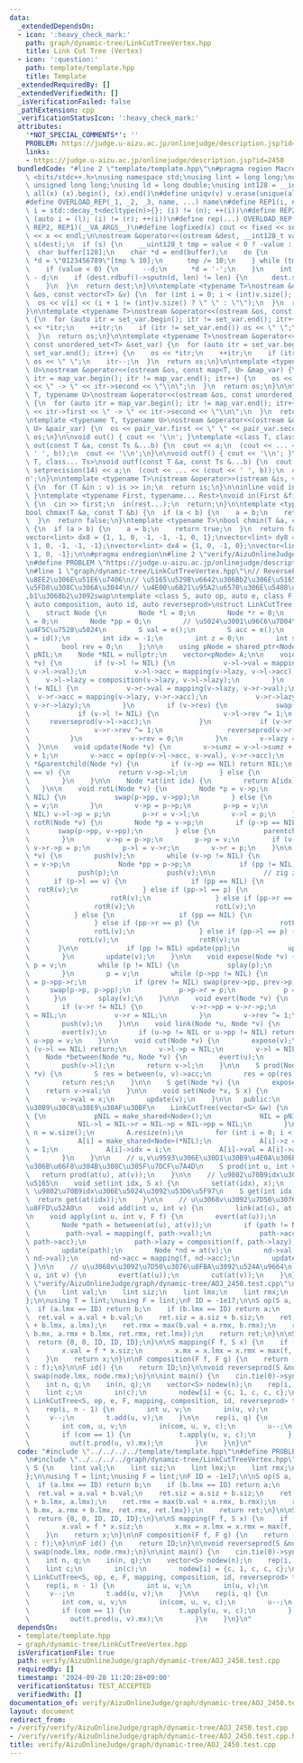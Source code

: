 ```yaml
---
data:
  _extendedDependsOn:
  - icon: ':heavy_check_mark:'
    path: graph/dynamic-tree/LinkCutTreeVertex.hpp
    title: Link Cut Tree (Vertex)
  - icon: ':question:'
    path: template/template.hpp
    title: Template
  _extendedRequiredBy: []
  _extendedVerifiedWith: []
  _isVerificationFailed: false
  _pathExtension: cpp
  _verificationStatusIcon: ':heavy_check_mark:'
  attributes:
    '*NOT_SPECIAL_COMMENTS*': ''
    PROBLEM: https://judge.u-aizu.ac.jp/onlinejudge/description.jsp?id=2450
    links:
    - https://judge.u-aizu.ac.jp/onlinejudge/description.jsp?id=2450
  bundledCode: "#line 2 \"template/template.hpp\"\n#pragma region Macros\n#include\
    \ <bits/stdc++.h>\nusing namespace std;\nusing lint = long long;\nusing ull =\
    \ unsigned long long;\nusing ld = long double;\nusing int128 = __int128_t;\n#define\
    \ all(x) (x).begin(), (x).end()\n#define uniqv(v) v.erase(unique(all(v)), v.end())\n\
    #define OVERLOAD_REP(_1, _2, _3, name, ...) name\n#define REP1(i, n) for (auto\
    \ i = std::decay_t<decltype(n)>{}; (i) != (n); ++(i))\n#define REP2(i, l, r) for\
    \ (auto i = (l); (i) != (r); ++(i))\n#define rep(...) OVERLOAD_REP(__VA_ARGS__,\
    \ REP2, REP1)(__VA_ARGS__)\n#define logfixed(x) cout << fixed << setprecision(10)\
    \ << x << endl;\n\nostream &operator<<(ostream &dest, __int128_t value) {\n  ostream::sentry\
    \ s(dest);\n  if (s) {\n    __uint128_t tmp = value < 0 ? -value : value;\n  \
    \  char buffer[128];\n    char *d = end(buffer);\n    do {\n      --d;\n     \
    \ *d = \"0123456789\"[tmp % 10];\n      tmp /= 10;\n    } while (tmp != 0);\n\
    \    if (value < 0) {\n      --d;\n      *d = '-';\n    }\n    int len = end(buffer)\
    \ - d;\n    if (dest.rdbuf()->sputn(d, len) != len) {\n      dest.setstate(ios_base::badbit);\n\
    \    }\n  }\n  return dest;\n}\n\ntemplate <typename T>\nostream &operator<<(ostream\
    \ &os, const vector<T> &v) {\n  for (int i = 0; i < (int)v.size(); i++) {\n  \
    \  os << v[i] << (i + 1 != (int)v.size() ? \" \" : \"\");\n  }\n  return os;\n\
    }\n\ntemplate <typename T>\nostream &operator<<(ostream &os, const set<T> &set_var)\
    \ {\n  for (auto itr = set_var.begin(); itr != set_var.end(); itr++) {\n    os\
    \ << *itr;\n    ++itr;\n    if (itr != set_var.end()) os << \" \";\n    itr--;\n\
    \  }\n  return os;\n}\n\ntemplate <typename T>\nostream &operator<<(ostream &os,\
    \ const unordered_set<T> &set_var) {\n  for (auto itr = set_var.begin(); itr !=\
    \ set_var.end(); itr++) {\n    os << *itr;\n    ++itr;\n    if (itr != set_var.end())\
    \ os << \" \";\n    itr--;\n  }\n  return os;\n}\n\ntemplate <typename T, typename\
    \ U>\nostream &operator<<(ostream &os, const map<T, U> &map_var) {\n  for (auto\
    \ itr = map_var.begin(); itr != map_var.end(); itr++) {\n    os << itr->first\
    \ << \" -> \" << itr->second << \"\\n\";\n  }\n  return os;\n}\n\ntemplate <typename\
    \ T, typename U>\nostream &operator<<(ostream &os, const unordered_map<T, U> &map_var)\
    \ {\n  for (auto itr = map_var.begin(); itr != map_var.end(); itr++) {\n    os\
    \ << itr->first << \" -> \" << itr->second << \"\\n\";\n  }\n  return os;\n}\n\
    \ntemplate <typename T, typename U>\nostream &operator<<(ostream &os, const pair<T,\
    \ U> &pair_var) {\n  os << pair_var.first << \" \" << pair_var.second;\n  return\
    \ os;\n}\n\nvoid out() { cout << '\\n'; }\ntemplate <class T, class... Ts>\nvoid\
    \ out(const T &a, const Ts &...b) {\n  cout << a;\n  (cout << ... << (cout <<\
    \ ' ', b));\n  cout << '\\n';\n}\n\nvoid outf() { cout << '\\n'; }\ntemplate <class\
    \ T, class... Ts>\nvoid outf(const T &a, const Ts &...b) {\n  cout << fixed <<\
    \ setprecision(14) << a;\n  (cout << ... << (cout << ' ', b));\n  cout << '\\\
    n';\n}\n\ntemplate <typename T>\nistream &operator>>(istream &is, vector<T> &v)\
    \ {\n  for (T &in : v) is >> in;\n  return is;\n}\n\ninline void in(void) { return;\
    \ }\ntemplate <typename First, typename... Rest>\nvoid in(First &first, Rest &...rest)\
    \ {\n  cin >> first;\n  in(rest...);\n  return;\n}\n\ntemplate <typename T>\n\
    bool chmax(T &a, const T &b) {\n  if (a < b) {\n    a = b;\n    return true;\n\
    \  }\n  return false;\n}\ntemplate <typename T>\nbool chmin(T &a, const T &b)\
    \ {\n  if (a > b) {\n    a = b;\n    return true;\n  }\n  return false;\n}\n\n\
    vector<lint> dx8 = {1, 1, 0, -1, -1, -1, 0, 1};\nvector<lint> dy8 = {0, 1, 1,\
    \ 1, 0, -1, -1, -1};\nvector<lint> dx4 = {1, 0, -1, 0};\nvector<lint> dy4 = {0,\
    \ 1, 0, -1};\n\n#pragma endregion\n#line 2 \"verify/AizuOnlineJudge/graph/dynamic-tree/AOJ_2450.test.cpp\"\
    \n#define PROBLEM \"https://judge.u-aizu.ac.jp/onlinejudge/description.jsp?id=2450\"\
    \n#line 1 \"graph/dynamic-tree/LinkCutTreeVertex.hpp\"\n// ReverseProd: \u53CD\
    \u8EE2\u306E\u51E6\u7406\n// \u5165\u529B\u6642\u306Bb2\u306E\u5165\u529B\u3092\
    \u5FD8\u308C\u306A\u3044\n// \u4E00\u6B21\u95A2\u6570\u306E\u5408\u6210\u306A\u3089\
    ,b1\u3068b2\u3092swap\ntemplate <class S, auto op, auto e, class F, auto mapping,\
    \ auto composition, auto id, auto reverseprod>\nstruct LinkCutTree {\n   private:\n\
    \    struct Node {\n        Node *l = 0;\n        Node *r = 0;\n        Node *p\
    \ = 0;\n        Node *pp = 0;\n        // \u5024\u3001\u96C6\u7D04\u5024\u3001\
    \u4F5C\u7528\u5024\n        S val = e();\n        S acc = e();\n        F lazy\
    \ = id();\n        int idx = -1;\n        int z = 0;\n        int sumz = 0;\n\
    \        bool rev = 0;\n    };\n\n    using pNode = shared_ptr<Node>;\n    pNode\
    \ pNIL;\n    Node *NIL = nullptr;\n    vector<pNode> A;\n\n    void push(Node\
    \ *v) {\n        if (v->l != NIL) {\n            v->l->val = mapping(v->lazy,\
    \ v->l->val);\n            v->l->acc = mapping(v->lazy, v->l->acc);\n        \
    \    v->l->lazy = composition(v->lazy, v->l->lazy);\n        }\n        if (v->r\
    \ != NIL) {\n            v->r->val = mapping(v->lazy, v->r->val);\n          \
    \  v->r->acc = mapping(v->lazy, v->r->acc);\n            v->r->lazy = composition(v->lazy,\
    \ v->r->lazy);\n        }\n        if (v->rev) {\n            swap(v->l, v->r);\n\
    \            if (v->l != NIL) {\n                v->l->rev ^= 1;\n           \
    \     reverseprod(v->l->acc);\n            }\n            if (v->r != NIL) {\n\
    \                v->r->rev ^= 1;\n                reverseprod(v->r->acc);\n  \
    \          }\n            v->rev = 0;\n        }\n        v->lazy = id();\n  \
    \  }\n\n    void update(Node *v) {\n        v->sumz = v->l->sumz + v->r->sumz\
    \ + 1;\n        v->acc = op(op(v->l->acc, v->val), v->r->acc);\n    }\n\n    Node\
    \ *&parentchild(Node *v) {\n        if (v->p == NIL) return NIL;\n        if (v->p->l\
    \ == v) {\n            return v->p->l;\n        } else {\n            return v->p->r;\n\
    \        }\n    }\n\n    Node *at(int idx) {\n        return A[idx].get();\n \
    \   }\n\n    void rotL(Node *v) {\n        Node *p = v->p;\n        if (p->p ==\
    \ NIL) {\n            swap(p->pp, v->pp);\n        } else {\n            parentchild(p)\
    \ = v;\n        }\n        v->p = p->p;\n        p->p = v;\n        if (v->l !=\
    \ NIL) v->l->p = p;\n        p->r = v->l;\n        v->l = p;\n    }\n\n    void\
    \ rotR(Node *v) {\n        Node *p = v->p;\n        if (p->p == NIL) {\n     \
    \       swap(p->pp, v->pp);\n        } else {\n            parentchild(p) = v;\n\
    \        }\n        v->p = p->p;\n        p->p = v;\n        if (v->r != NIL)\
    \ v->r->p = p;\n        p->l = v->r;\n        v->r = p;\n    }\n\n    void splay(Node\
    \ *v) {\n        push(v);\n        while (v->p != NIL) {\n            Node *p\
    \ = v->p;\n            Node *pp = p->p;\n            if (pp != NIL) push(pp);\n\
    \            push(p);\n            push(v);\n\n            // zig zag\n      \
    \      if (p->l == v) {\n                if (pp == NIL) {\n                  \
    \  rotR(v);\n                } else if (pp->l == p) {\n                    rotR(p);\n\
    \                    rotR(v);\n                } else if (pp->r == p) {\n    \
    \                rotR(v);\n                    rotL(v);\n                }\n \
    \           } else {\n                if (pp == NIL) {\n                    rotL(v);\n\
    \                } else if (pp->r == p) {\n                    rotL(p);\n    \
    \                rotL(v);\n                } else if (pp->l == p) {\n        \
    \            rotL(v);\n                    rotR(v);\n                }\n     \
    \       }\n\n            if (pp != NIL) update(pp);\n            update(p);\n\
    \        }\n        update(v);\n    }\n\n    void expose(Node *v) {\n        auto\
    \ p = v;\n        while (p != NIL) {\n            splay(p);\n            p = p->pp;\n\
    \        }\n        p = v;\n        while (p->pp != NIL) {\n            auto prev\
    \ = p->pp->r;\n            if (prev != NIL) swap(prev->pp, prev->p);\n       \
    \     swap(p->p, p->pp);\n            p->p->r = p;\n            p = p->p;\n  \
    \      }\n        splay(v);\n    }\n\n    void evert(Node *v) {\n        expose(v);\n\
    \        if (v->r != NIL) {\n            v->r->pp = v->r->p;\n            v->r->p\
    \ = NIL;\n            v->r = NIL;\n        }\n        v->rev ^= 1;\n        reverseprod(v->acc);\n\
    \        push(v);\n    }\n\n    void link(Node *u, Node *v) {\n        evert(u);\n\
    \        evert(v);\n        if (u->p != NIL or u->pp != NIL) return;\n       \
    \ u->pp = v;\n    }\n\n    void cut(Node *v) {\n        expose(v);\n        if\
    \ (v->l == NIL) return;\n        v->l->p = NIL;\n        v->l = NIL;\n    }\n\n\
    \    Node *between(Node *u, Node *v) {\n        evert(u);\n        expose(v);\n\
    \        push(v->l);\n        return v->l;\n    }\n\n    S prod(Node *u, Node\
    \ *v) {\n        S res = between(u, v)->acc;\n        res = op(res, v->val);\n\
    \        return res;\n    }\n\n    S get(Node *v) {\n        expose(v);\n    \
    \    return v->val;\n    }\n\n    void set(Node *v, S x) {\n        expose(v);\n\
    \        v->val = x;\n        update(v);\n    }\n\n   public:\n    // \u30B3\u30F3\
    \u30B9\u30C8\u30E9\u30AF\u30BF\n    LinkCutTree(vector<S> &w) {\n        if (!pNIL)\
    \ {\n            pNIL = make_shared<Node>();\n            NIL = pNIL.get();\n\
    \            NIL->l = NIL->r = NIL->p = NIL->pp = NIL;\n        }\n        int\
    \ n = w.size();\n        A.resize(n);\n        for (int i = 0; i < n; i++) {\n\
    \            A[i] = make_shared<Node>(*NIL);\n            A[i]->z = A[i]->sumz\
    \ = 1;\n            A[i]->idx = i;\n            A[i]->val = A[i]->acc = w[i];\n\
    \        }\n    }\n\n    // u,v\u9593\u306E\u30D1\u30B9\u4E0A\u306E\u9802\u70B9\
    \u306B\u66F8\u304B\u308C\u305F\u7DCF\u7A4D\n    S prod(int u, int v) {\n     \
    \   return prod(at(u), at(v));\n    }\n\n    // \u9802\u70B9idx\u306Bx\u3092\u4EE3\
    \u5165\n    void set(int idx, S x) {\n        set(at(idx), x);\n    }\n\n    //\
    \ \u9802\u70B9idx\u306E\u5024\u3092\u53D6\u5F97\n    S get(int idx) {\n      \
    \  return get(at(idx));\n    }\n\n    // u\u3068v\u3092\u7D50\u3076\u8FBA\u3092\
    \u8FFD\u52A0\n    void add(int u, int v) {\n        link(at(u), at(v));\n    }\n\
    \n    void apply(int u, int v, F f) {\n        evert(at(u));\n        expose(at(v));\n\
    \        Node *path = between(at(u), at(v));\n        if (path != NIL) {\n   \
    \         path->val = mapping(f, path->val);\n            path->acc = mapping(f,\
    \ path->acc);\n            path->lazy = composition(f, path->lazy);\n        }\n\
    \        update(path);\n        Node *nd = at(v);\n        nd->val = mapping(f,\
    \ nd->val);\n        nd->acc = mapping(f, nd->acc);\n        update(nd);\n   \
    \ }\n\n    // u\u3068v\u3092\u7D50\u3076\u8FBA\u3092\u524A\u9664\n    void erase(int\
    \ u, int v) {\n        evert(at(u));\n        cut(at(v));\n    }\n};\n#line 4\
    \ \"verify/AizuOnlineJudge/graph/dynamic-tree/AOJ_2450.test.cpp\"\n\nstruct S\
    \ {\n    lint val;\n    lint siz;\n    lint lmx;\n    lint rmx;\n    lint mx;\n\
    };\n\nusing T = lint;\nusing F = lint;\nF ID = -1e17;\n\nS op(S a, S b) {\n  \
    \  if (a.lmx == ID) return b;\n    if (b.lmx == ID) return a;\n    S ret;\n  \
    \  ret.val = a.val + b.val;\n    ret.siz = a.siz + b.siz;\n    ret.lmx = max(a.val\
    \ + b.lmx, a.lmx);\n    ret.rmx = max(b.val + a.rmx, b.rmx);\n    ret.mx = max({a.mx,\
    \ b.mx, a.rmx + b.lmx, ret.rmx, ret.lmx});\n    return ret;\n}\n\nS e() {\n  \
    \  return {0, 0, ID, ID, ID};\n}\n\nS mapping(F f, S x) {\n    if (f != ID) {\n\
    \        x.val = f * x.siz;\n        x.mx = x.lmx = x.rmx = max(f, f * x.siz);\n\
    \    }\n    return x;\n}\n\nF composition(F f, F g) {\n    return (f == ID ? g\
    \ : f);\n}\n\nF id() {\n    return ID;\n}\n\nvoid reverseprod(S &node) {\n   \
    \ swap(node.lmx, node.rmx);\n}\n\nint main() {\n    cin.tie(0)->sync_with_stdio(0);\n\
    \    int n, q;\n    in(n, q);\n    vector<S> nodew(n);\n    rep(i, n) {\n    \
    \    lint c;\n        in(c);\n        nodew[i] = {c, 1, c, c, c};\n    }\n   \
    \ LinkCutTree<S, op, e, F, mapping, composition, id, reverseprod> t(nodew);\n\n\
    \    rep(i, n - 1) {\n        int u, v;\n        in(u, v);\n        u--;\n   \
    \     v--;\n        t.add(u, v);\n    }\n\n    rep(i, q) {\n        lint c;\n\
    \        int com, u, v;\n        in(com, u, v, c);\n        u--;\n        v--;\n\
    \        if (com == 1) {\n            t.apply(u, v, c);\n        } else {\n  \
    \          out(t.prod(u, v).mx);\n        }\n    }\n}\n"
  code: "#include \"../../../../template/template.hpp\"\n#define PROBLEM \"https://judge.u-aizu.ac.jp/onlinejudge/description.jsp?id=2450\"\
    \n#include \"../../../../graph/dynamic-tree/LinkCutTreeVertex.hpp\"\n\nstruct\
    \ S {\n    lint val;\n    lint siz;\n    lint lmx;\n    lint rmx;\n    lint mx;\n\
    };\n\nusing T = lint;\nusing F = lint;\nF ID = -1e17;\n\nS op(S a, S b) {\n  \
    \  if (a.lmx == ID) return b;\n    if (b.lmx == ID) return a;\n    S ret;\n  \
    \  ret.val = a.val + b.val;\n    ret.siz = a.siz + b.siz;\n    ret.lmx = max(a.val\
    \ + b.lmx, a.lmx);\n    ret.rmx = max(b.val + a.rmx, b.rmx);\n    ret.mx = max({a.mx,\
    \ b.mx, a.rmx + b.lmx, ret.rmx, ret.lmx});\n    return ret;\n}\n\nS e() {\n  \
    \  return {0, 0, ID, ID, ID};\n}\n\nS mapping(F f, S x) {\n    if (f != ID) {\n\
    \        x.val = f * x.siz;\n        x.mx = x.lmx = x.rmx = max(f, f * x.siz);\n\
    \    }\n    return x;\n}\n\nF composition(F f, F g) {\n    return (f == ID ? g\
    \ : f);\n}\n\nF id() {\n    return ID;\n}\n\nvoid reverseprod(S &node) {\n   \
    \ swap(node.lmx, node.rmx);\n}\n\nint main() {\n    cin.tie(0)->sync_with_stdio(0);\n\
    \    int n, q;\n    in(n, q);\n    vector<S> nodew(n);\n    rep(i, n) {\n    \
    \    lint c;\n        in(c);\n        nodew[i] = {c, 1, c, c, c};\n    }\n   \
    \ LinkCutTree<S, op, e, F, mapping, composition, id, reverseprod> t(nodew);\n\n\
    \    rep(i, n - 1) {\n        int u, v;\n        in(u, v);\n        u--;\n   \
    \     v--;\n        t.add(u, v);\n    }\n\n    rep(i, q) {\n        lint c;\n\
    \        int com, u, v;\n        in(com, u, v, c);\n        u--;\n        v--;\n\
    \        if (com == 1) {\n            t.apply(u, v, c);\n        } else {\n  \
    \          out(t.prod(u, v).mx);\n        }\n    }\n}\n"
  dependsOn:
  - template/template.hpp
  - graph/dynamic-tree/LinkCutTreeVertex.hpp
  isVerificationFile: true
  path: verify/AizuOnlineJudge/graph/dynamic-tree/AOJ_2450.test.cpp
  requiredBy: []
  timestamp: '2024-09-28 11:20:28+09:00'
  verificationStatus: TEST_ACCEPTED
  verifiedWith: []
documentation_of: verify/AizuOnlineJudge/graph/dynamic-tree/AOJ_2450.test.cpp
layout: document
redirect_from:
- /verify/verify/AizuOnlineJudge/graph/dynamic-tree/AOJ_2450.test.cpp
- /verify/verify/AizuOnlineJudge/graph/dynamic-tree/AOJ_2450.test.cpp.html
title: verify/AizuOnlineJudge/graph/dynamic-tree/AOJ_2450.test.cpp
---
```

